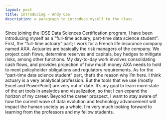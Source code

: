 ```yaml
---
layout: post
title: Introducing - Andy Cao
description: a paragraph to introduce myself to the class
---
```


Since joining the IDSE Data Sciences Certification program, I have been introducing myself as a "full-time actuary, part-time data science student". First, the “full-time actuary” part; I work for a French life insurance company named AXA. Actuaries are basically the risk managers of the company. We project cash flows, determine reserves and capitals, buy hedges to mitigate risks, among other functions. My day-to-day work involves consolidating cash flows, and provides projection of how much money AXA needs to hold to meet policyholder obligations and regulatory requirements.
As for the “part-time data science student” part, that’s the reason why I’m here. I think actuary is a very analytical profession. But the tools that we use (mostly Excel and PowerPoint) are very out of date. It’s my goal to learn more state of the art tools in analytics and visualization, so that I can expand the horizon of my career. Beyond the career prospect, I want to stay aware of how the current wave of data evolution and technology advancement will impact the human society as a whole. 
I’m very much looking forward to learning from the professors and my fellow students.    
